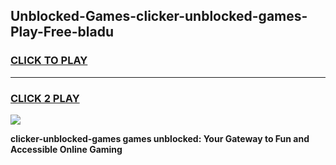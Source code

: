 
## Unblocked-Games-clicker-unblocked-games-Play-Free-bladu
<h3>
<a href="https://premium76.site?title=clicker-unblocked-games&ref=09A">CLICK TO PLAY</a></h3>
<hr>

<h3>
<a href="https://premium76.site?title=clicker-unblocked-games&ref=09A">CLICK 2 PLAY</a>
  
</h3>

<a href="https://premium76.site?title=clicker-unblocked-games&ref=09A"><img src="https://clearcache.store/games.png"></a>


**clicker-unblocked-games games unblocked: Your Gateway to Fun and Accessible Online Gaming**
